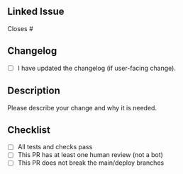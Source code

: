## Linked Issue

Closes #

## Changelog

- [ ] I have updated the changelog (if user-facing change).

## Description

Please describe your change and why it is needed.

## Checklist

- [ ] All tests and checks pass
- [ ] This PR has at least one human review (not a bot)
- [ ] This PR does not break the main/deploy branches